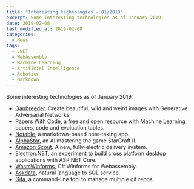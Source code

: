 ```yaml
---
title: "Interesting technologies - 01/2019"
excerpt: Some interesting technologies as of January 2019.
date: 2019-02-08
last_modified_at: 2019-02-08
categories:
  - News
tags:
  - .NET
  - WebAssembly
  - Machine Learning
  - Artificial Intelligence
  - Robotics
  - Markdown
---
```


Some interesting technologies as of January 2019:

- [Ganbreeder](https://ganbreeder.app/). Create beautiful, wild and weird images with Generative Adversarial Networks.
- [Papers With Code](https://paperswithcode.com/sota), a free and open resource with Machine Learning papers, code and evaluation tables.
- [Notable](https://github.com/notable/notable), a markdown-based note-taking app.
- [AlphaStar](https://deepmind.com/blog/alphastar-mastering-real-time-strategy-game-starcraft-ii/?utm_campaign=Artificial%2BIntelligence%2BWeekly&utm_medium=email&utm_source=Artificial_Intelligence_Weekly_96), an AI mastering the game StarCraft II.
- [Amazon Scout](https://blog.aboutamazon.com/transportation/meet-scout?utm_campaign=Artificial%2BIntelligence%2BWeekly&utm_medium=email&utm_source=Artificial_Intelligence_Weekly_96). A new, fully-electric delivery system.
- [Electron.NET](https://github.com/ElectronNET/Electron.NET), an experiment to build cross platform desktop applications with ASP.NET Core.
- [WasmWinforms](https://github.com/roozbehid/WasmWinforms), C# Winforms for Webassembly.
- [Askdata](https://www.askdata.com/product/), natural language to SQL service.
- [Gita](https://github.com/nosarthur/gita), a command-line tool to manage multiple git repos.